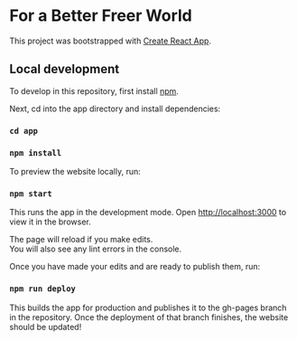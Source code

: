 # For a Better Freer World

This project was bootstrapped with [Create React App](https://github.com/facebook/create-react-app).

## Local development

To develop in this repository, first install [npm](https://docs.npmjs.com/downloading-and-installing-node-js-and-npm).

Next, cd into the app directory and install dependencies:

### `cd app`
### `npm install`

To preview the website locally, run:

### `npm start`

This runs the app in the development mode.
Open [http://localhost:3000](http://localhost:3000) to view it in the browser.

The page will reload if you make edits.\
You will also see any lint errors in the console.

Once you have made your edits and are ready to publish them, run:

### `npm run deploy`

This builds the app for production and publishes it to the gh-pages branch in the repository. Once the deployment of that branch finishes, the website should be updated!
